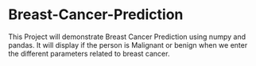 # Breast-Cancer-Prediction
This Project will demonstrate Breast Cancer Prediction using numpy and pandas. It will display if the person is Malignant or benign when we enter the different parameters related to breast cancer.
